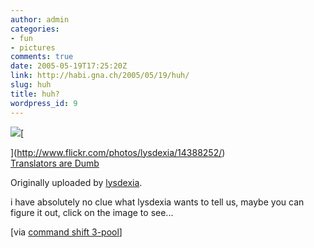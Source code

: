 ```yaml
---
author: admin
categories:
- fun
- pictures
comments: true
date: 2005-05-19T17:25:20Z
link: http://habi.gna.ch/2005/05/19/huh/
slug: huh
title: huh?
wordpress_id: 9
---
```


[![](http://photos11.flickr.com/14388252_ab004a0e20_m.jpg)](http://www.flickr.com/photos/lysdexia/14388252/)[
  
](http://www.flickr.com/photos/lysdexia/14388252/)  
[Translators are Dumb](http://www.flickr.com/photos/lysdexia/14388252/)






  

Originally uploaded by [lysdexia](http://www.flickr.com/people/lysdexia/).


  

i have absolutely no clue what lysdexia wants to tell us, maybe you can figure it out, click on the image to see... 



[via [command shift 3-pool](http://www.flickr.com/groups/cs3/pool/)]

